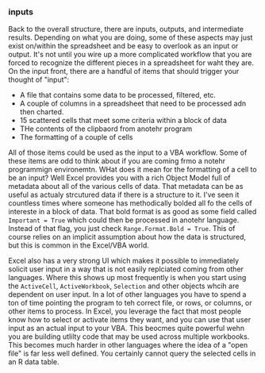 ### inputs

Back to the overall structure, there are inputs, outputs, and intermediate results. Depending on what you are doing, some of these aspects may just exist on/within the spreadsheet and be easy to overlook as an input or output. It's not until you wire up a more complicated workflow that you are forced to recognize the different pieces in a spreadsheet for waht they are. On the input front, there are a handful of items that should trigger your thought of "input":

* A file that contains some data to be processed, filtered, etc.
* A couple of columns in a spreadsheet that need to be processed adn then charted.
* 15 scattered cells that meet some criteria within a block of data
* THe contents of the clipbaord from anotehr program
* The formatting of a couple of cells

All of those items could be used as the input to a VBA workflow. Some of these items are odd to think about if you are coming frmo a notehr programmign environemtn. WHat does it mean for the formatting of a cell to be an input? Well Excel provides you with a rich Object Model full of metadata about all of the various cells of data. That metadata can be as useful as actualy strcutured data if there is a structure to it. I've seen it countless times where someone has methodically bolded all fo the cells of intereste in a block of data. That bold format is as good as some field called `Important = True` which could then be processed in anotehr language. Instead of that flag, you just check `Range.Format.Bold = True`. This of course relies on an implicit assumption about how the data is structured, but this is common in the Excel/VBA world.

Excel also has a very strong UI which makes it possible to immediately solicit user input in a way that is not easily replciated coming from other languages. Where this shows up most frequently is when you start using the `ActiveCell`, `ActiveWorkbook`, `Selection` and other objects whcih are dependent on user input. In a lot of other languages you have to spend a ton of time pointing the program to teh correct file, or rows, or columns, or other items to process. In Excel, you leverage the fact that most people know how to select or activate items they want, and you can use that user input as an actual input to your VBA. This beocmes quite powerful wehn you are building utlilty code that may be used across multiple workbooks. This becomes much harder in other languages where the idea of a "open file" is far less well defined. You certainly cannot query the selected cells in an R data table.
